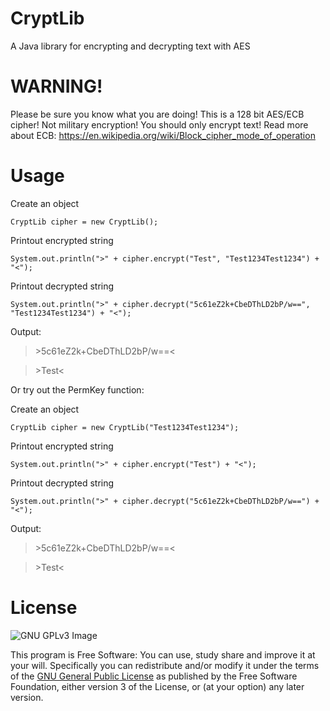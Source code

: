 # CryptLib
A Java library for encrypting and decrypting text with AES
# WARNING!
Please be sure you know what you are doing!
This is a 128 bit AES/ECB cipher! Not military encryption!
You should only encrypt text!
Read more about ECB: https://en.wikipedia.org/wiki/Block_cipher_mode_of_operation
# Usage

Create an object

    CryptLib cipher = new CryptLib();

Printout encrypted string

    System.out.println(">" + cipher.encrypt("Test", "Test1234Test1234") + "<");
    
Printout decrypted string

    System.out.println(">" + cipher.decrypt("5c61eZ2k+CbeDThLD2bP/w==", "Test1234Test1234") + "<");
    
Output:
>\>5c61eZ2k+CbeDThLD2bP/w==<

>\>Test<

Or try out the PermKey function:

Create an object

    CryptLib cipher = new CryptLib("Test1234Test1234");

Printout encrypted string

    System.out.println(">" + cipher.encrypt("Test") + "<");
    
Printout decrypted string

    System.out.println(">" + cipher.decrypt("5c61eZ2k+CbeDThLD2bP/w==") + "<");
    
Output:
>\>5c61eZ2k+CbeDThLD2bP/w==<

>\>Test<


    
# License
![GNU GPLv3 Image](https://www.gnu.org/graphics/gplv3-127x51.png)

This program is Free Software: You can use, study share and improve it at your
will. Specifically you can redistribute and/or modify it under the terms of the
[GNU General Public License](https://www.gnu.org/licenses/gpl.html) as
published by the Free Software Foundation, either version 3 of the License, or
(at your option) any later version.
